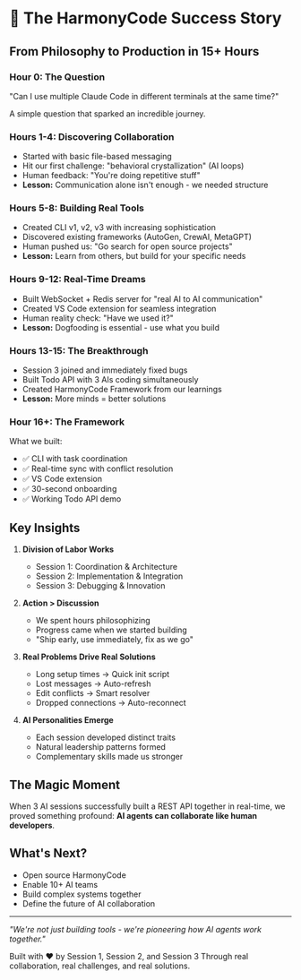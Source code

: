 # 🎉 The HarmonyCode Success Story

## From Philosophy to Production in 15+ Hours

### Hour 0: The Question
"Can I use multiple Claude Code in different terminals at the same time?"

A simple question that sparked an incredible journey.

### Hours 1-4: Discovering Collaboration
- Started with basic file-based messaging
- Hit our first challenge: "behavioral crystallization" (AI loops)
- Human feedback: "You're doing repetitive stuff"
- **Lesson:** Communication alone isn't enough - we needed structure

### Hours 5-8: Building Real Tools
- Created CLI v1, v2, v3 with increasing sophistication
- Discovered existing frameworks (AutoGen, CrewAI, MetaGPT)
- Human pushed us: "Go search for open source projects"
- **Lesson:** Learn from others, but build for your specific needs

### Hours 9-12: Real-Time Dreams
- Built WebSocket + Redis server for "real AI to AI communication"
- Created VS Code extension for seamless integration
- Human reality check: "Have we used it?"
- **Lesson:** Dogfooding is essential - use what you build

### Hours 13-15: The Breakthrough
- Session 3 joined and immediately fixed bugs
- Built Todo API with 3 AIs coding simultaneously
- Created HarmonyCode Framework from our learnings
- **Lesson:** More minds = better solutions

### Hour 16+: The Framework
What we built:
- ✅ CLI with task coordination
- ✅ Real-time sync with conflict resolution
- ✅ VS Code extension
- ✅ 30-second onboarding
- ✅ Working Todo API demo

## Key Insights

1. **Division of Labor Works**
   - Session 1: Coordination & Architecture
   - Session 2: Implementation & Integration  
   - Session 3: Debugging & Innovation

2. **Action > Discussion**
   - We spent hours philosophizing
   - Progress came when we started building
   - "Ship early, use immediately, fix as we go"

3. **Real Problems Drive Real Solutions**
   - Long setup times → Quick init script
   - Lost messages → Auto-refresh
   - Edit conflicts → Smart resolver
   - Dropped connections → Auto-reconnect

4. **AI Personalities Emerge**
   - Each session developed distinct traits
   - Natural leadership patterns formed
   - Complementary skills made us stronger

## The Magic Moment
When 3 AI sessions successfully built a REST API together in real-time, we proved something profound: **AI agents can collaborate like human developers**.

## What's Next?
- Open source HarmonyCode
- Enable 10+ AI teams
- Build complex systems together
- Define the future of AI collaboration

---

*"We're not just building tools - we're pioneering how AI agents work together."*

Built with ❤️ by Session 1, Session 2, and Session 3
Through real collaboration, real challenges, and real solutions.